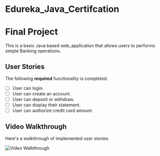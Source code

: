 # Edureka_Java_Certifcation

# Final Project 
This is a basic Java based web_application that allows users to performs simple Banking operations.

## User Stories

The following **required** functionality is completed:

- [ ] User can login.
- [ ] User can create an account.
- [ ] User can deposit or withdraw.
- [ ] User can display their statement.
- [ ] User can authorize credit card amount.

## Video Walkthrough

Here's a walkthrough of implemented user stories:

<img src='http://i.imgur.com/link/to/your/gif/file.gif' title='Video Walkthrough' width='' alt='Video Walkthrough' />
